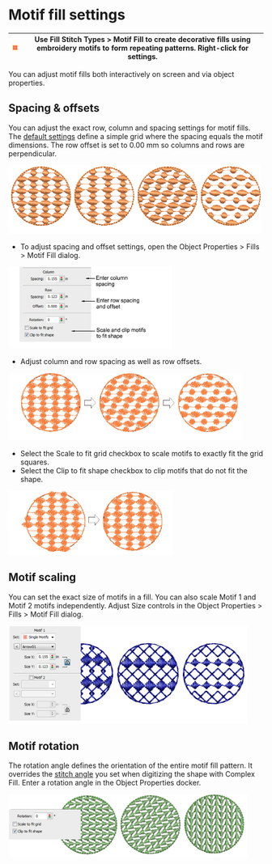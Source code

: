 # Motif fill settings

| ![MotifFill00059.png](assets/MotifFill00059.png) | Use Fill Stitch Types > Motif Fill to create decorative fills using embroidery motifs to form repeating patterns. Right-click for settings. |
| ------------------------------------------------ | ------------------------------------------------------------------------------------------------------------------------------------------- |

You can adjust motif fills both interactively on screen and via object properties.

## Spacing & offsets

You can adjust the exact row, column and spacing settings for motif fills. The [default settings](../../glossary/glossary) define a simple grid where the spacing equals the motif dimensions. The row offset is set to 0.00 mm so columns and rows are perpendicular.

![motifs00060.png](assets/motifs00060.png)

- To adjust spacing and offset settings, open the Object Properties > Fills > Motif Fill dialog.

![motifs00061.png](assets/motifs00061.png)

- Adjust column and row spacing as well as row offsets.

![motifs00064.png](assets/motifs00064.png)

- Select the Scale to fit grid checkbox to scale motifs to exactly fit the grid squares.
- Select the Clip to fit shape checkbox to clip motifs that do not fit the shape.

![motifs00067.png](assets/motifs00067.png)

## Motif scaling

You can set the exact size of motifs in a fill. You can also scale Motif 1 and Motif 2 motifs independently. Adjust Size controls in the Object Properties > Fills > Motif Fill dialog.

![motifs00070.png](assets/motifs00070.png)

## Motif rotation

The rotation angle defines the orientation of the entire motif fill pattern. It overrides the [stitch angle](../../glossary/glossary#stitch-angle) you set when digitizing the shape with Complex Fill. Enter a rotation angle in the Object Properties docker.

![motifs00073.png](assets/motifs00073.png)
